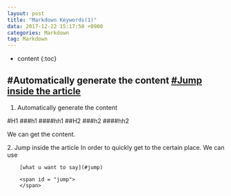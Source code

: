 ```yaml
---
layout: post
title: "Markdown Keywords(1)"
data: 2017-12-22 15:17:50 +0900
categories: Markdown
tag: Markdown
---
```


* content
{:toc}

#Automatically generate the content
[#Jump inside the article](#2)
------------------------------------
1. Automatically generate the content

#H1
###h1
####hh1
##H2
###h2
####hh2

We can get the content.

<span id = "2">
2. Jump inside the article
</span>
In order to quickly get to the certain place.
We can use 

		[what u want to say](#jump)

		<span id = "jump">
		</span>
 
            